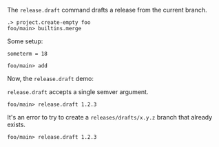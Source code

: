 The `release.draft` command drafts a release from the current branch.

```ucm:hide
.> project.create-empty foo
foo/main> builtins.merge
```

Some setup:

```unison
someterm = 18
```

```ucm
foo/main> add
```

Now, the `release.draft` demo:

`release.draft` accepts a single semver argument.

```ucm
foo/main> release.draft 1.2.3
```

It's an error to try to create a `releases/drafts/x.y.z` branch that already exists.

```ucm:error
foo/main> release.draft 1.2.3
```
